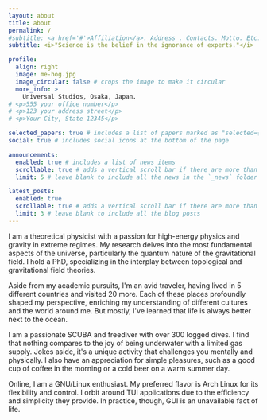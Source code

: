 ```yaml
---
layout: about
title: about
permalink: /
#subtitle: <a href='#'>Affiliation</a>. Address . Contacts. Motto. Etc.
subtitle: <i>"Science is the belief in the ignorance of experts."</i> 

profile:
  align: right
  image: me-hog.jpg
  image_circular: false # crops the image to make it circular
  more_info: >
    Universal Studios, Osaka, Japan.
# <p>555 your office number</p>
# <p>123 your address street</p>
# <p>Your City, State 12345</p>

selected_papers: true # includes a list of papers marked as "selected={true}"
social: true # includes social icons at the bottom of the page

announcements:
  enabled: true # includes a list of news items
  scrollable: true # adds a vertical scroll bar if there are more than 3 news items
  limit: 5 # leave blank to include all the news in the `_news` folder

latest_posts:
  enabled: true
  scrollable: true # adds a vertical scroll bar if there are more than 3 new posts items
  limit: 3 # leave blank to include all the blog posts
---
```


I am a theoretical physicist with a passion for high-energy physics and gravity in extreme regimes. My research delves into the most fundamental aspects of the universe, particularly the quantum nature of the gravitational field. I hold a PhD, specializing in the interplay between topological and gravitational field theories.

Aside from my academic pursuits, I'm an avid traveler, having lived in 5 different countries and visited 20 more. Each of these places profoundly shaped my perspective, enriching my understanding of different cultures and the world around me. But mostly, I've learned that life is always better next to the ocean.

I am a passionate SCUBA and freediver with over 300 logged dives. I find that nothing compares to the joy of being underwater with a limited gas supply. Jokes aside, it's a unique activity that challenges you mentally and physically. I also have an appreciation for simple pleasures, such as a good cup of coffee in the morning or a cold beer on a warm summer day.

Online, I am a GNU/Linux enthusiast. My preferred flavor is Arch Linux for its flexibility and control. I orbit around TUI applications due to the efficiency and simplicity they provide. In practice, though, GUI is an unavailable fact of life.
